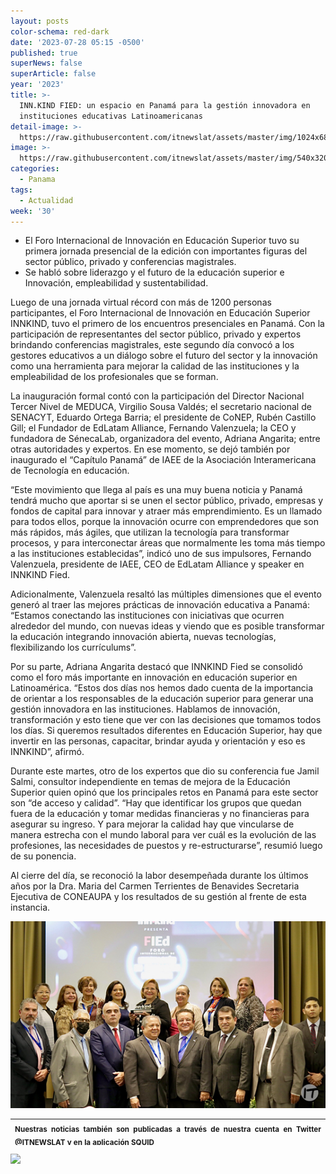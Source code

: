 ```yaml
---
layout: posts
color-schema: red-dark
date: '2023-07-28 05:15 -0500'
published: true
superNews: false
superArticle: false
year: '2023'
title: >-
  INN.KIND FIED: un espacio en Panamá para la gestión innovadora en
  instituciones educativas Latinoamericanas
detail-image: >-
  https://raw.githubusercontent.com/itnewslat/assets/master/img/1024x680/fied-pa-g.jpg
image: >-
  https://raw.githubusercontent.com/itnewslat/assets/master/img/540x320/fied-pa-p.jpg
categories:
  - Panama
tags:
  - Actualidad
week: '30'
---
```

- El Foro Internacional de Innovación en Educación Superior tuvo su primera jornada presencial de la edición con importantes figuras del sector público, privado y conferencias magistrales. 
- Se habló sobre liderazgo y el futuro de la educación superior e Innovación, empleabilidad y sustentabilidad.

Luego de una jornada virtual récord con más de 1200 personas participantes, el Foro Internacional de Innovación en Educación Superior INNKIND, tuvo el primero de los encuentros presenciales en Panamá. Con la participación de representantes del sector público, privado y expertos brindando conferencias magistrales, este segundo día convocó a los gestores educativos a un diálogo sobre el futuro del sector y la innovación como una herramienta para mejorar la calidad de las instituciones y la empleabilidad de los profesionales que se forman. 

La inauguración formal contó con la participación del Director Nacional Tercer Nivel de MEDUCA, Virgilio Sousa Valdés; el secretario nacional de SENACYT, Eduardo Ortega Barria; el presidente de CoNEP, Rubén Castillo Gill; el Fundador de EdLatam Alliance, Fernando Valenzuela; la CEO y fundadora de SénecaLab, organizadora del evento, Adriana Angarita; entre otras autoridades y expertos. En ese momento, se dejó también por inaugurado el “Capítulo Panamá” de IAEE de la Asociación Interamericana de Tecnología en educación.

“Este movimiento que llega al país es una muy buena noticia y Panamá tendrá mucho que aportar si se unen el sector público, privado, empresas y fondos de capital para innovar y atraer más emprendimiento. Es un llamado para todos ellos, porque la innovación ocurre con emprendedores que son más rápidos, más ágiles, que utilizan la tecnología para transformar procesos, y para interconectar áreas que normalmente les toma más tiempo a las instituciones establecidas”, indicó uno de sus impulsores, Fernando Valenzuela, presidente de IAEE, CEO de EdLatam Alliance y speaker en INNKIND Fied. 

Adicionalmente, Valenzuela resaltó las múltiples dimensiones que el evento generó al traer las mejores prácticas de innovación educativa a Panamá: “Estamos conectando las instituciones con iniciativas que ocurren alrededor del mundo, con nuevas ideas y viendo que es posible transformar la educación integrando innovación abierta, nuevas tecnologías, flexibilizando los currículums”. 

Por su parte, Adriana Angarita destacó que INNKIND Fied se consolidó como el foro más importante en innovación en educación superior en Latinoamérica. “Estos dos días nos hemos dado cuenta de la importancia de orientar a los responsables de la educación superior para generar una gestión innovadora en las instituciones. Hablamos de innovación, transformación y esto tiene que ver con las decisiones que tomamos todos los días. Si queremos resultados diferentes en Educación Superior, hay que invertir en las personas, capacitar, brindar ayuda y orientación y eso es INNKIND”, afirmó. 

Durante este martes, otro de los expertos que dio su conferencia fue Jamil Salmi, consultor independiente en temas de mejora de la Educación Superior quien opinó que los principales retos en Panamá para este sector son “de acceso y calidad”. “Hay que identificar los grupos que quedan fuera de la educación y tomar medidas financieras y no financieras para asegurar su ingreso. Y para mejorar la calidad hay que vincularse de manera estrecha con el mundo laboral para ver cuál es la evolución de las profesiones, las necesidades de puestos y re-estructurarse”, resumió luego de su ponencia. 

Al cierre del día, se reconoció la labor desempeñada durante los últimos años por la Dra. Maria del Carmen Terrientes de Benavides Secretaria Ejecutiva de CONEAUPA y los resultados de su gestión al frente de esta instancia.

![](https://raw.githubusercontent.com/itnewslat/assets/master/img/540x320/fied-pa-p.jpg)

<table style="height: 42px;" width="569">
<tbody>
<tr>
<td style="text-align: justify;"><sub><strong>Nuestras noticias también son publicadas a través de nuestra cuenta en Twitter <a href="https://twitter.com/itnewslat?lang=es">@ITNEWSLAT</a> y en la aplicación <a href="https://squidapp.co/en/">SQUID</a></strong></sub></td>
</tr>
</tbody>
</table>
<img src="https://tracker.metricool.com/c3po.jpg?hash=56f88a41e39ab42c063cc51676587a04"/>